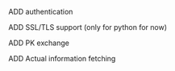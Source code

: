 ADD authentication

ADD SSL/TLS support (only for python for now)

ADD PK exchange

ADD Actual information fetching

